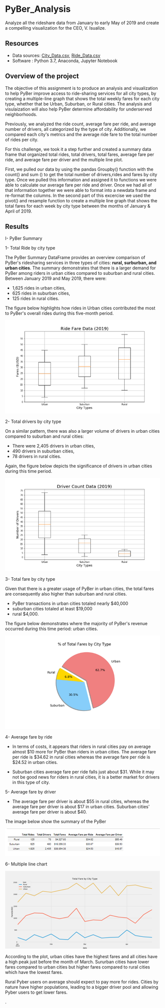 # PyBer_Analysis
Analyze all the rideshare data from January to early May of 2019 and create a compelling visualization for the CEO, V. Isualize.

## Resources
- Data sources: [City_Data.csv](Resources/city_data.csv), [Ride_Data.csv](Resources/ride_data.csv) 
- Software : Python 3.7, Anaconda, Jupyter Notebook

## Overview of the project 

The objective of this assignment is to produce an analysis and visualization to help PyBer improve access to ride-sharing services for all city types, by creating a multiple-line graph that shows the total weekly fares for each city type, whether that be Urban, Suburban, or Rural cities. The analysis and visulaization will also help PyBer determine affordability for underserved neighborhoods.

Previously, we analyzed the ride count, average fare per ride, and average number of drivers, all categorized by the type of city. Additionally, we compared each city's metrics and the average ride fare to the total number of rides per city. 

For this challenge, we took it a step further and created a summary data frame that organized total rides, total drivers, total fares, average fare per ride, and average fare per driver and the multiple line plot.

First, we pulled our data by using the pandas Groupby() function with the count() and sum () to get the total number of drivers,rides and fares by city type. Once we pulled this information and assigned it to functions we were able to calculate our average fare per ride and driver. Once we had all of that information together we were able to format into a newdata frame and re-format the columns. In the second part of this excercise we used the pivot() and resample function to create a multiple line graph that shows the total fares for each week by city type between the months of January & April of 2019.

## Results
I- PyBer Summary

 1- Total Ride by city type

The PyBer Summary DataFrame provides an overview comparison of PyBer's ridesharing services in three types of cities: **rural, surburban, and urban cities**. The summary demonstrates that there is a larger demand for PyBer among riders in urban cities compared to suburban and rural cities. 
Between January 2019 and May 2019, there were:
- 1,625 rides in urban cities, 
- 625 rides in suburban cities,
- 125 rides in rural cities. 

The figure below highlights how rides in Urban cities contributed the most to PyBer's overall rides during this five-month period.

![FIG 3 TOTAL RIDES BY CITY TYPE](analysis/Fig3.png)

 2- Total drivers by city type

On a similar pattern, there was also a larger volume of drivers in urban cities compared to suburban and rural cities:
- There were 2,405 drivers in urban cities, 
- 490 drivers in suburban cities, 
- 78 drivers in rural cities. 

Again, the figure below depicts the significance of drivers in urban cities during this time period.

 ![FIG 4 TOTAL DRIVERS BY CITY TYPE](analysis/Fig4.png)
 
  3- Total fare by city type
 
Given that there is a greater usage of PyBer in urban cities, the total fares are consequently also higher than suburban and rural cities. 
- PyBer transactions in urban cities totaled nearly $40,000 
- suburban cities totaled at least $19,000
- rural $4,000. 

The figure below demonstrates where the majority of PyBer's revenue occurred during this time period: urban cities.

![FIG 5 TOTAL FARES BY CITY TYPE](analysis/Fig5.png)

 4- Average fare by ride

- In terms of costs, it appears that riders in rural cities pay on average almost $10 more for PyBer than riders in urban cities. The average fare per ride is $34.62 in rural cities whereas the average fare per ride is $24.52 in urban cities.

- Suburban cities average fare per ride falls just about $31. While it may not be good news for riders in rural cities, it is a better market for drivers in this type of city. 

 5- Average fare by driver

- The average fare per driver is about $55 in rural cities, whereas the average fare per driver is about $17 in urban cities. Suburban cities' average fare per driver is about $40.

The image below show the summary of the PyBer

![summary](Resources/summary.PNG)

 6- Multiple line chart 
 
 
 ![PyBer_fare_summary](analysis/PyBer_fare_summary.png)
 
According to the plot, urban cities have the highest fares and all cities have a high peak just before the month of March. Sururban cities have lower fares compared to urban cities but higher fares compared to rural cities which have the lowest fares.



Rural Pyber users on average should expect to pay more for rides. Cities by nature have higher populations, leading to a bigger driver pool and allowing Pyber users to get lower fares.








.


